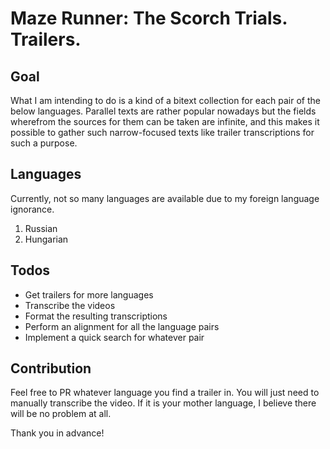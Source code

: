 # Maze Runner: The Scorch Trials. Trailers.

## Goal

What I am intending to do is a kind of a bitext collection for each pair of the below languages. Parallel texts are rather popular nowadays but the fields wherefrom the sources for them can be taken are infinite, and this makes it possible to gather such narrow-focused texts like trailer transcriptions for such a purpose.

## Languages

Currently, not so many languages are available due to my foreign language ignorance.

1. Russian
1. Hungarian

## Todos

* Get trailers for more languages
* Transcribe the videos
* Format the resulting transcriptions
* Perform an alignment for all the language pairs
* Implement a quick search for whatever pair

## Contribution

Feel free to PR whatever language you find a trailer in. You will just need to manually transcribe the video. If it is your mother language, I believe there will be no problem at all.

Thank you in advance!
